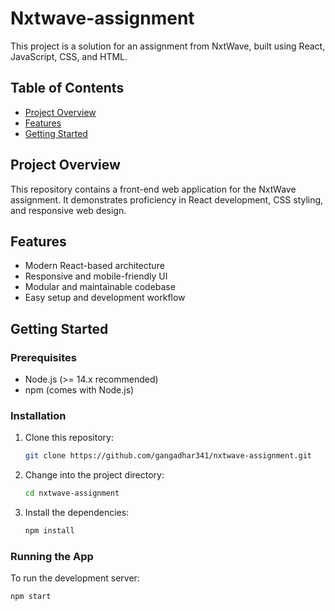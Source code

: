 # Nxtwave-assignment

This project is a solution for an assignment from NxtWave, built using React, JavaScript, CSS, and HTML.

## Table of Contents

- [Project Overview](#project-overview)
- [Features](#features)
- [Getting Started](#getting-started)

## Project Overview

This repository contains a front-end web application for the NxtWave assignment. It demonstrates proficiency in React development, CSS styling, and responsive web design.

## Features

- Modern React-based architecture
- Responsive and mobile-friendly UI
- Modular and maintainable codebase
- Easy setup and development workflow

## Getting Started

### Prerequisites

- Node.js (>= 14.x recommended)
- npm (comes with Node.js)

### Installation

1. Clone this repository:
    ```bash
    git clone https://github.com/gangadhar341/nxtwave-assignment.git
    ```
2. Change into the project directory:
    ```bash
    cd nxtwave-assignment
    ```
3. Install the dependencies:
    ```bash
    npm install
    ```

### Running the App

To run the development server:
```bash
npm start
